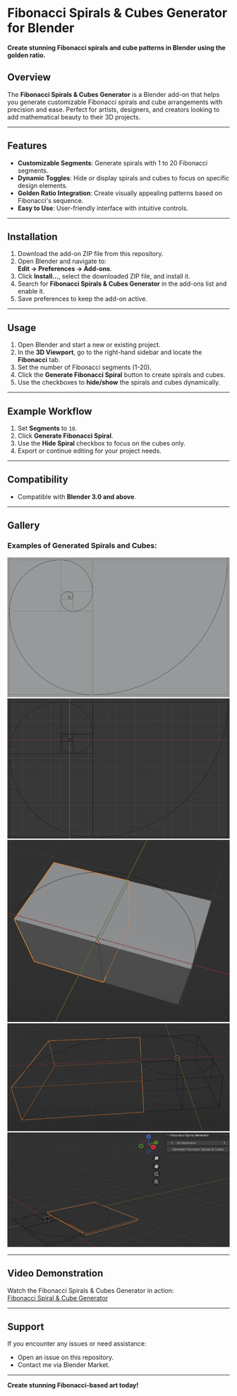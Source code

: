 # Fibonacci Spirals & Cubes Generator for Blender

**Create stunning Fibonacci spirals and cube patterns in Blender using the golden ratio.**

## Overview
The **Fibonacci Spirals & Cubes Generator** is a Blender add-on that helps you generate customizable Fibonacci spirals and cube arrangements with precision and ease. Perfect for artists, designers, and creators looking to add mathematical beauty to their 3D projects.

---

## Features
- **Customizable Segments**: Generate spirals with 1 to 20 Fibonacci segments.
- **Dynamic Toggles**: Hide or display spirals and cubes to focus on specific design elements.
- **Golden Ratio Integration**: Create visually appealing patterns based on Fibonacci's sequence.
- **Easy to Use**: User-friendly interface with intuitive controls.

---

## Installation
1. Download the add-on ZIP file from this repository.
2. Open Blender and navigate to:  
   **Edit → Preferences → Add-ons**.
3. Click **Install...**, select the downloaded ZIP file, and install it.
4. Search for **Fibonacci Spirals & Cubes Generator** in the add-ons list and enable it.
5. Save preferences to keep the add-on active.

---

## Usage
1. Open Blender and start a new or existing project.
2. In the **3D Viewport**, go to the right-hand sidebar and locate the **Fibonacci** tab.
3. Set the number of Fibonacci segments (1-20).
4. Click the **Generate Fibonacci Spiral** button to create spirals and cubes.
5. Use the checkboxes to **hide/show** the spirals and cubes dynamically.

---

## Example Workflow
1. Set **Segments** to `10`.
2. Click **Generate Fibonacci Spiral**.
3. Use the **Hide Spiral** checkbox to focus on the cubes only.
4. Export or continue editing for your project needs.

---

## Compatibility
- Compatible with **Blender 3.0 and above**.

---

## Gallery
### Examples of Generated Spirals and Cubes:
![Fibonacci Spiral Example 1](Fibonacci_Material_Preview_Mode.png)
![Fibonacci Spiral Example 2](Fibonacci_Wire_Edges.png)
![Fibonacci Spiral Example 1](img_1.png)
![Fibonacci Spiral Example 2](img_2.png)
![Fibonacci Spiral Example 1](img_3.png)

---

## Video Demonstration
Watch the Fibonacci Spirals & Cubes Generator in action:  
[Fibonacci Spiral & Cube Generator](https://youtu.be/hSUZn-ZzkLY?si=eoh1gs2hjD60_sWJ)

---

## Support
If you encounter any issues or need assistance:
- Open an issue on this repository.
- Contact me via Blender Market.

---

**Create stunning Fibonacci-based art today!**
